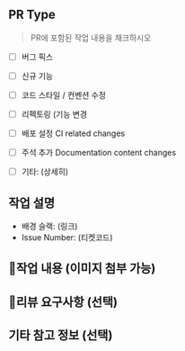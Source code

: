 ## PR Type
> PR에 포함된 작업 내용을 채크하시오

<!-- Please check the one that applies to this PR using "x". -->

- [ ] 버그 픽스
- [ ] 신규 기능
- [ ] 코드 스타일 / 컨벤션 수정
- [ ] 리펙토링 (기능 변경 
- [ ] 배포 설정 CI related changes
- [ ] 주석 추가 Documentation content changes
- [ ] 기타: (상세히)


## 작업 설명
<!-- Please describe the current behavior that you are modifying, or link to a relevant issue. -->

- 배경 슬랙: (링크)
- Issue Number: (티켓코드)

## 📝작업 내용 (이미지 첨부 가능)
<!-- 상세히 -->

## 💬리뷰 요구사항 (선택)
<!-- 리뷰어가 특별히 봐주었으면 하는사항 -->

## 기타 참고 정보 (선택)
